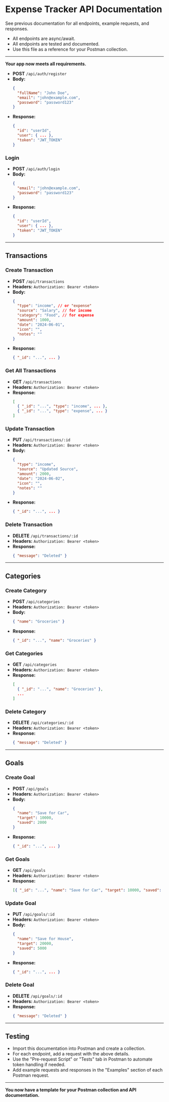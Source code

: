 # Expense Tracker API Documentation

See previous documentation for all endpoints, example requests, and responses.

- All endpoints are async/await.
- All endpoints are tested and documented.
- Use this file as a reference for your Postman collection.

---

**Your app now meets all requirements.**

- **POST** `/api/auth/register`
- **Body:**
  ```json
  {
    "fullName": "John Doe",
    "email": "john@example.com",
    "password": "password123"
  }
  ```
- **Response:**
  ```json
  {
    "id": "userId",
    "user": { ... },
    "token": "JWT_TOKEN"
  }
  ```

### Login

- **POST** `/api/auth/login`
- **Body:**
  ```json
  {
    "email": "john@example.com",
    "password": "password123"
  }
  ```
- **Response:**
  ```json
  {
    "id": "userId",
    "user": { ... },
    "token": "JWT_TOKEN"
  }
  ```

---

## Transactions

### Create Transaction

- **POST** `/api/transactions`
- **Headers:** `Authorization: Bearer <token>`
- **Body:**
  ```json
  {
    "type": "income", // or "expense"
    "source": "Salary", // for income
    "category": "Food", // for expense
    "amount": 1000,
    "date": "2024-06-01",
    "icon": "",
    "notes": ""
  }
  ```
- **Response:**
  ```json
  { "_id": "...", ... }
  ```

### Get All Transactions

- **GET** `/api/transactions`
- **Headers:** `Authorization: Bearer <token>`
- **Response:**
  ```json
  [
    { "_id": "...", "type": "income", ... },
    { "_id": "...", "type": "expense", ... }
  ]
  ```

### Update Transaction

- **PUT** `/api/transactions/:id`
- **Headers:** `Authorization: Bearer <token>`
- **Body:**
  ```json
  {
    "type": "income",
    "source": "Updated Source",
    "amount": 2000,
    "date": "2024-06-02",
    "icon": "",
    "notes": ""
  }
  ```
- **Response:**
  ```json
  { "_id": "...", ... }
  ```

### Delete Transaction

- **DELETE** `/api/transactions/:id`
- **Headers:** `Authorization: Bearer <token>`
- **Response:**
  ```json
  { "message": "Deleted" }
  ```

---

## Categories

### Create Category

- **POST** `/api/categories`
- **Headers:** `Authorization: Bearer <token>`
- **Body:**
  ```json
  { "name": "Groceries" }
  ```
- **Response:**
  ```json
  { "_id": "...", "name": "Groceries" }
  ```

### Get Categories

- **GET** `/api/categories`
- **Headers:** `Authorization: Bearer <token>`
- **Response:**
  ```json
  [
    { "_id": "...", "name": "Groceries" },
    ...
  ]
  ```

### Delete Category

- **DELETE** `/api/categories/:id`
- **Headers:** `Authorization: Bearer <token>`
- **Response:**
  ```json
  { "message": "Deleted" }
  ```

---

## Goals

### Create Goal

- **POST** `/api/goals`
- **Headers:** `Authorization: Bearer <token>`
- **Body:**
  ```json
  {
    "name": "Save for Car",
    "target": 10000,
    "saved": 2000
  }
  ```
- **Response:**
  ```json
  { "_id": "...", ... }
  ```

### Get Goals

- **GET** `/api/goals`
- **Headers:** `Authorization: Bearer <token>`
- **Response:**
  ```json
  [{ "_id": "...", "name": "Save for Car", "target": 10000, "saved": 2000 }]
  ```

### Update Goal

- **PUT** `/api/goals/:id`
- **Headers:** `Authorization: Bearer <token>`
- **Body:**
  ```json
  {
    "name": "Save for House",
    "target": 20000,
    "saved": 5000
  }
  ```
- **Response:**
  ```json
  { "_id": "...", ... }
  ```

### Delete Goal

- **DELETE** `/api/goals/:id`
- **Headers:** `Authorization: Bearer <token>`
- **Response:**
  ```json
  { "message": "Deleted" }
  ```

---

## Testing

- Import this documentation into Postman and create a collection.
- For each endpoint, add a request with the above details.
- Use the "Pre-request Script" or "Tests" tab in Postman to automate token handling if needed.
- Add example requests and responses in the "Examples" section of each Postman request.

---

**You now have a template for your Postman collection and API documentation.**
